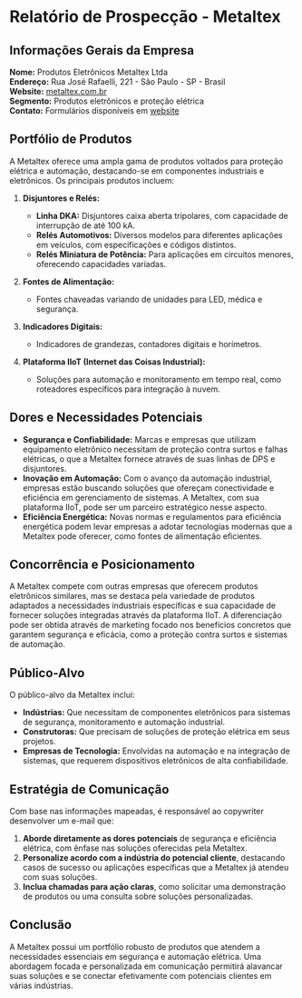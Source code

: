 # Relatório de Prospecção - Metaltex

## Informações Gerais da Empresa
**Nome:** Produtos Eletrônicos Metaltex Ltda  
**Endereço:** Rua José Rafaelli, 221 - São Paulo - SP - Brasil  
**Website:** [metaltex.com.br](http://www.metaltex.com.br)  
**Segmento:** Produtos eletrônicos e proteção elétrica  
**Contato:** Formulários disponíveis em [website](https://www.metaltex.com.br/contato)

## Portfólio de Produtos
A Metaltex oferece uma ampla gama de produtos voltados para proteção elétrica e automação, destacando-se em componentes industriais e eletrônicos. Os principais produtos incluem:

1. **Disjuntores e Relés:**
   - **Linha DKA:** Disjuntores caixa aberta tripolares, com capacidade de interrupção de até 100 kA.
   - **Relés Automotivos:** Diversos modelos para diferentes aplicações em veículos, com especificações e códigos distintos.
   - **Relés Miniatura de Potência:** Para aplicações em circuitos menores, oferecendo capacidades variadas.

2. **Fontes de Alimentação:**
   - Fontes chaveadas variando de unidades para LED, médica e segurança.

3. **Indicadores Digitais:**
   - Indicadores de grandezas, contadores digitais e horímetros.

4. **Plataforma IIoT (Internet das Coisas Industrial):**
   - Soluções para automação e monitoramento em tempo real, como roteadores específicos para integração à nuvem.

## Dores e Necessidades Potenciais
- **Segurança e Confiabilidade:** Marcas e empresas que utilizam equipamento eletrônico necessitam de proteção contra surtos e falhas elétricas, o que a Metaltex fornece através de suas linhas de DPS e disjuntores.
- **Inovação em Automação:** Com o avanço da automação industrial, empresas estão buscando soluções que ofereçam conectividade e eficiência em gerenciamento de sistemas. A Metaltex, com sua plataforma IIoT, pode ser um parceiro estratégico nesse aspecto.
- **Eficiência Energética:** Novas normas e regulamentos para eficiência energética podem levar empresas a adotar tecnologias modernas que a Metaltex pode oferecer, como fontes de alimentação eficientes.

## Concorrência e Posicionamento
A Metaltex compete com outras empresas que oferecem produtos eletrônicos similares, mas se destaca pela variedade de produtos adaptados a necessidades industriais específicas e sua capacidade de fornecer soluções integradas através da plataforma IIoT. A diferenciação pode ser obtida através de marketing focado nos benefícios concretos que garantem segurança e eficácia, como a proteção contra surtos e sistemas de automação.

## Público-Alvo
O público-alvo da Metaltex inclui:
- **Indústrias:** Que necessitam de componentes eletrônicos para sistemas de segurança, monitoramento e automação industrial.
- **Construtoras:** Que precisam de soluções de proteção elétrica em seus projetos.
- **Empresas de Tecnologia:** Envolvidas na automação e na integração de sistemas, que requerem dispositivos eletrônicos de alta confiabilidade.

## Estratégia de Comunicação
Com base nas informações mapeadas, é responsável ao copywriter desenvolver um e-mail que:
1. **Aborde diretamente as dores potenciais** de segurança e eficiência elétrica, com ênfase nas soluções oferecidas pela Metaltex.
2. **Personalize acordo com a indústria do potencial cliente**, destacando casos de sucesso ou aplicações específicas que a Metaltex já atendeu com suas soluções.
3. **Inclua chamadas para ação claras**, como solicitar uma demonstração de produtos ou uma consulta sobre soluções personalizadas.

## Conclusão
A Metaltex possui um portfólio robusto de produtos que atendem a necessidades essenciais em segurança e automação elétrica. Uma abordagem focada e personalizada em comunicação permitirá alavancar suas soluções e se conectar efetivamente com potenciais clientes em várias indústrias.